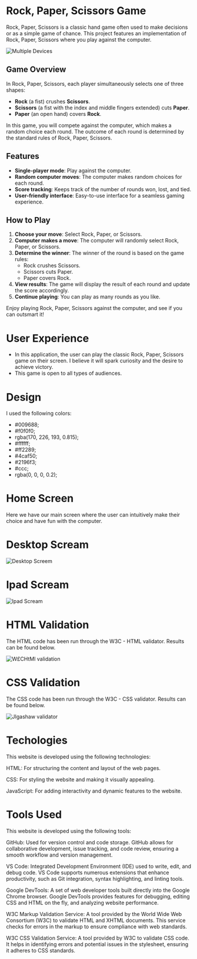 # Rock, Paper, Scissors Game

Rock, Paper, Scissors is a classic hand game often used to make decisions or as a simple game of chance. This project features an implementation of Rock, Paper, Scissors where you play against the computer.

![Multiple Devices](/assets/images/image1.jpeg)




## Game Overview

In Rock, Paper, Scissors, each player simultaneously selects one of three shapes:
- **Rock** (a fist) crushes **Scissors**.
- **Scissors** (a fist with the index and middle fingers extended) cuts **Paper**.
- **Paper** (an open hand) covers **Rock**.

In this game, you will compete against the computer, which makes a random choice each round. The outcome of each round is determined by the standard rules of Rock, Paper, Scissors.

## Features

- **Single-player mode**: Play against the computer.
- **Random computer moves**: The computer makes random choices for each round.
- **Score tracking**: Keeps track of the number of rounds won, lost, and tied.
- **User-friendly interface**: Easy-to-use interface for a seamless gaming experience.

## How to Play

1. **Choose your move**: Select Rock, Paper, or Scissors.
2. **Computer makes a move**: The computer will randomly select Rock, Paper, or Scissors.
3. **Determine the winner**: The winner of the round is based on the game rules:
   - Rock crushes Scissors.
   - Scissors cuts Paper.
   - Paper covers Rock.
4. **View results**: The game will display the result of each round and update the score accordingly.
5. **Continue playing**: You can play as many rounds as you like.

Enjoy playing Rock, Paper, Scissors against the computer, and see if you can outsmart it!

# User Experience

- In this application, the user can play the classic Rock, Paper, Scissors game on their screen. I believe it will spark curiosity and the desire to achieve victory.
- This game is open to all types of audiences.

# Design

I used the following colors:

- #009688;
- #f0f0f0;
- rgba(170, 226, 193, 0.815);
- #ffffff;
- #ff2289;
- #4caf50;
- #2196f3;
- #ccc;
- rgba(0, 0, 0, 0.2);

# Home Screen

Here we have our main screen where the user can intuitively make their choice and have fun with the computer.

# Desktop Scream
![Desktop Screem](/assets/images/image2.png)   



# Ipad Scream
![Ipad Scream](/assets/images/ipad.PNG)

# HTML Validation
The HTML code has been run through the W3C - HTML validator. Results can be found below.

![W£CHtMl validation](/assets/images/Capturar.PNG)

# CSS Validation

The CSS code has been run through the W3C - CSS validator. Results can be found below.

![JIgashaw validator](/assets/images/imagem22.PNG)

# Techologies

This website is developed using the following technologies:

HTML: For structuring the content and layout of the web pages.

CSS: For styling the website and making it visually appealing.

JavaScript: For adding interactivity and dynamic features to the website.


# Tools Used

This website is developed using the following tools:

GitHub: Used for version control and code storage. GitHub allows for collaborative development, issue tracking, and code review, ensuring a smooth workflow and version management.

VS Code: Integrated Development Environment (IDE) used to write, edit, and debug code. VS Code supports numerous extensions that enhance productivity, such as Git integration, syntax highlighting, and linting tools.

Google DevTools: A set of web developer tools built directly into the Google Chrome browser. Google DevTools provides features for debugging, editing CSS and HTML on the fly, and analyzing website performance.

W3C Markup Validation Service: A tool provided by the World Wide Web Consortium (W3C) to validate HTML and XHTML documents. This service checks for errors in the markup to ensure compliance with web standards.

W3C CSS Validation Service: A tool provided by W3C to validate CSS code. It helps in identifying errors and potential issues in the stylesheet, ensuring it adheres to CSS standards.


















